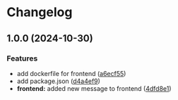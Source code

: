 # Changelog

## 1.0.0 (2024-10-30)


### Features

* add dockerfile for frontend ([a6ecf55](https://github.com/ChrisMcKenzie/test-mono-repo-tooling/commit/a6ecf55f04818a43fc4b4a1c552167c6addd5cfa))
* add package.json ([d4a4ef9](https://github.com/ChrisMcKenzie/test-mono-repo-tooling/commit/d4a4ef98041dccc632631cc1f68b6901b4a2cd1f))
* **frontend:** added new message to frontend ([4dfd8e1](https://github.com/ChrisMcKenzie/test-mono-repo-tooling/commit/4dfd8e1f565de5a98cd715fabe77898e3bf73d8f))
